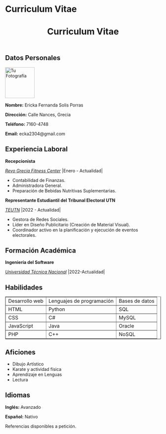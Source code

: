# Curriculum Vitae
<!DOCTYPE html>
<html lang="es">
<head>
    <meta charset="UTF-8">
    <meta name="viewport" content="width=device-width, initial-scale=1.0">
	<meta name="description" content="Curriculum Vitae Ericka Solis Porras">
</head>
<body>
    <div class="container">
        <header>
            <h1>Curriculum Vitae</h1>
        </header>
        <section class="section">
            <h2>Datos Personales</h2>
			<img src="E:\Diseño Apps Web\Tarea 1\Foto de Perfil.png" alt="Tu Fotografía" height= "100px" width= "95px">
            <p><strong>Nombre:</strong> Ericka Fernanda Solis Porras </p>
            <p><strong>Dirección:</strong> Calle Nances, Grecia </p>
            <p><strong>Teléfono:</strong> 7160-4748</p>
            <p><strong>Email:</strong> ecka2304@gmail.com</p>
        </section>
        <section class="section">
            <h2>Experiencia Laboral</h2>
            <p><strong>Recepcionista</strong></p>
            <p><em><a href="https://revofitnesscenter.com/">Revo Grecia Fitness Center</a></em> |Enero - Actualidad| </p>
            <ul>
                <li>Contabilidad de Finanzas.</li>
                <li>Administradora General.</li>
                <li>Preparación de Bebidas Nutritivas Suplementarias.</li>
            </ul>
            <p><strong>Representante Estudiantil del Tribunal Electoral UTN</strong></p>
            <p><em><a href="https://www.utn.ac.cr/tribunal-electoral">TEUTN</a></em> |2022 - Actualidad| </p>
            <ul>
                <li>Gestora de Redes Sociales.</li>
                <li>Líder en Diseño Publicitario (Creación de Material Visual).</li>
				<li>Coordinador activo en la planificación y ejecución de eventos electorales.</li>
            </ul>
        </section>
        <section class="section">
            <h2>Formación Académica</h2>
            <p><strong>Ingeniería del Software</strong></p>
            <p><em><a href="https://www.utn.ac.cr/">Universidad Técnica Nacional</a></em> |2022-Actualidad|</p>
        </section>
        <section class="section">
		 <h2> <b>Habilidades</b> </h2>
		<table border= "1px">
           <tr>
				<td>Desarrollo web</td>
				<td>Lenguajes de programación</td>
				<td>Bases de datos</td>
			</tr>
		    <tr>
				<td>HTML</td>
				<td>Python</td>
				<td>SQL</td>
			</tr>
			<tr>
				<td>CSS</td>
				<td>C#</td>
				<td>MySQL</td>
			</tr>
			<tr>
				<td>JavaScript</td>
				<td>Java</td>
				<td>Oracle</td>
			</tr>
			<tr>
				<td>PHP</td>
				<td>C++</td>
				<td>NoSQL</td>
			</tr>
	    </table>
        </section>
		<section class="section">
            <h2>Aficiones</h2>
            <ul>
                <li>Dibujo Artístico</li>
                <li>Karate y actividad física</li>
                <li>Aprendizaje en Lenguas</li>
                <li>Lectura</li>
            </ul>
        </section>
        <section class="section">
            <h2>Idiomas</h2>
            <p><strong>Inglés:</strong> Avanzado</p>
            <p><strong>Español:</strong> Nativo</p>
        </section>
        <footer>
            <p>Referencias disponibles a petición.</p>
        </footer>
    </div>
</body>
</html>

